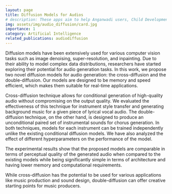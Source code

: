 ```yaml
---
layout: page
title: Diffusion Models for Audios 
# description: These apps aim to help Anganwadi users, Child Development Project Officers and other field level implementers to record, calculate, analyse and/or organize data related to children malnourishment and Body Mass Index.
img: assets/img/audio_diffusion/card.jpg
importance: 1
category: Artificial Intelligence
related_publications: audiodiffusion
---
```


Diffusion models have been extensively used for various computer vision tasks such as image denoising, super-resolution, and inpainting. Due to their ability to model complex data distributions, researchers have started exploring their potential for audio generation tasks.
In this work, we propose two novel diffusion models for audio generation: the cross-diffusion and the double-diffusion. Our models are designed to be memory and speed efficient, which makes them suitable for real-time applications.

Cross-diffusion technique allows for conditional generation of high-quality audio without compromising on the output quality. We evaluated the effectiveness of this technique for instrument style transfer and generating background music for a given piece of lyrical vocal audio. The double-diffusion technique, on the other hand, is designed to produce an unconditional paired set of instrumental sounds for chorus generation. In both techniques, models for each instrument can be trained independently unlike the existing conditional diffusion models. We have also analyzed the effect of different hyperparameters on the performance of the model.

The experimental results show that the proposed models are comparable in terms of perceptual quality of the generated audio when compared to the existing models while being significantly simple in terms of architecture and having lower memory and computational requirements.

While cross-diffusion has the potential to be used for various applications like music production and sound design, double-diffusion can offer creative starting points for music producers.